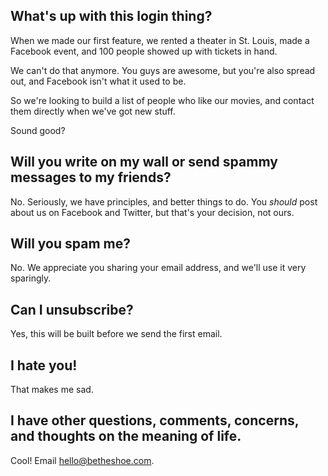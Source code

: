 ## What's up with this login thing?

When we made our first feature, we rented a theater in St. Louis, made a Facebook event, and 100 people showed up with tickets in hand.

We can't do that anymore. You guys are awesome, but you're also spread out, and Facebook isn't what it used to be.

So we're looking to build a list of people who like our movies, and contact them directly when we've got new stuff.

Sound good?

## Will you write on my wall or send spammy messages to my friends?

No. Seriously, we have principles, and better things to do. You *should* post about us on Facebook and Twitter, but that's your decision, not ours.

## Will you spam me?

No. We appreciate you sharing your email address, and we'll use it very sparingly.

## Can I unsubscribe?

Yes, this will be built before we send the first email.

## I hate you!

That makes me sad.

## I have other questions, comments, concerns, and thoughts on the meaning of life.

Cool! Email <hello@betheshoe.com>.